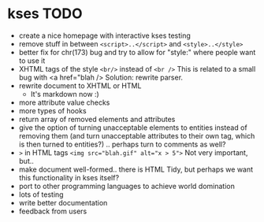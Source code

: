 kses TODO
=========


* create a nice homepage with interactive kses testing
* remove stuff in between `<script>..</script>` and `<style>..</style>`
* better fix for chr(173) bug and try to allow for "style:" where people want to use it
* XHTML tags of the style `<br/>` instead of `<br />`
  This is related to a small bug with <a href="blah />
  Solution: rewrite parser.
* rewrite document to XHTML or HTML
	* It's markdown now :)
* more attribute value checks
* more types of hooks
* return array of removed elements and attributes
* give the option of turning unacceptable elements to entities instead of
  removing them (and turn unacceptable attributes to their own tag, which is
  then turned to entities?) .. perhaps turn to comments as well?
* `>` in HTML tags
  `<img src="blah.gif" alt="x > 5">`
  Not very important, but..
* make document well-formed.. there is HTML Tidy, but perhaps we want this
   functionality in kses itself?
* port to other programming languages to achieve world domination
* lots of testing
* write better documentation
* feedback from users
